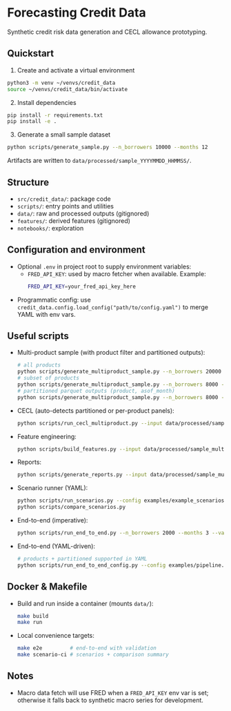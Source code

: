 # Forecasting Credit Data

Synthetic credit risk data generation and CECL allowance prototyping.

## Quickstart

1. Create and activate a virtual environment
```bash
python3 -m venv ~/venvs/credit_data
source ~/venvs/credit_data/bin/activate
```

2. Install dependencies
```bash
pip install -r requirements.txt
pip install -e .
```

3. Generate a small sample dataset
```bash
python scripts/generate_sample.py --n_borrowers 10000 --months 12
```

Artifacts are written to `data/processed/sample_YYYYMMDD_HHMMSS/`.

## Structure
- `src/credit_data/`: package code
- `scripts/`: entry points and utilities
- `data/`: raw and processed outputs (gitignored)
- `features/`: derived features (gitignored)
- `notebooks/`: exploration

## Configuration and environment
- Optional `.env` in project root to supply environment variables:
  - `FRED_API_KEY`: used by macro fetcher when available. Example:
    ```bash
    FRED_API_KEY=your_fred_api_key_here
    ```
- Programmatic config: use `credit_data.config.load_config("path/to/config.yaml")` to merge YAML with env vars.

## Useful scripts
- Multi-product sample (with product filter and partitioned outputs):
  ```bash
  # all products
  python scripts/generate_multiproduct_sample.py --n_borrowers 20000 --months 12
  # subset of products
  python scripts/generate_multiproduct_sample.py --n_borrowers 8000 --months 6 --products card,personal
  # partitioned parquet outputs (product, asof_month)
  python scripts/generate_multiproduct_sample.py --n_borrowers 8000 --months 6 --partitioned
  ```
- CECL (auto-detects partitioned or per-product panels):
  ```bash
  python scripts/run_cecl_multiproduct.py --input data/processed/sample_multi_YYYYMMDD_HHMMSS
  ```
- Feature engineering:
  ```bash
  python scripts/build_features.py --input data/processed/sample_multi_YYYYMMDD_HHMMSS
  ```
- Reports:
  ```bash
  python scripts/generate_reports.py --input data/processed/sample_multi_YYYYMMDD_HHMMSS
  ```
- Scenario runner (YAML):
  ```bash
  python scripts/run_scenarios.py --config examples/example_scenarios.yaml
  python scripts/compare_scenarios.py
  ```
- End-to-end (imperative):
  ```bash
  python scripts/run_end_to_end.py --n_borrowers 2000 --months 3 --validate
  ```
- End-to-end (YAML-driven):
  ```bash
  # products + partitioned supported in YAML
  python scripts/run_end_to_end_config.py --config examples/pipeline.yaml
  ```

## Docker & Makefile
- Build and run inside a container (mounts `data/`):
  ```bash
  make build
  make run
  ```
- Local convenience targets:
  ```bash
  make e2e         # end-to-end with validation
  make scenario-ci # scenarios + comparison summary
  ```

## Notes
- Macro data fetch will use FRED when a `FRED_API_KEY` env var is set; otherwise it falls back to synthetic macro series for development.
